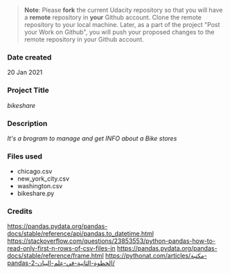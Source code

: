 >**Note**: Please **fork** the current Udacity repository so that you will have a **remote** repository in **your** Github account. Clone the remote repository to your local machine. Later, as a part of the project "Post your Work on Github", you will push your proposed changes to the remote repository in your Github account.

### Date created
20 Jan 2021

### Project Title
*bikeshare*

### Description
*It's a brogram to manage and get INFO about a Bike stores*

### Files used
* chicago.csv
* new_york_city.csv
* washington.csv
* bikeshare.py

### Credits
https://pandas.pydata.org/pandas-docs/stable/reference/api/pandas.to_datetime.html
https://stackoverflow.com/questions/23853553/python-pandas-how-to-read-only-first-n-rows-of-csv-files-in
https://pandas.pydata.org/pandas-docs/stable/reference/frame.html
https://pythonat.com/articles/مكتبة-pandas-الخطوة-الثانية-في-علم-البيان-2/
